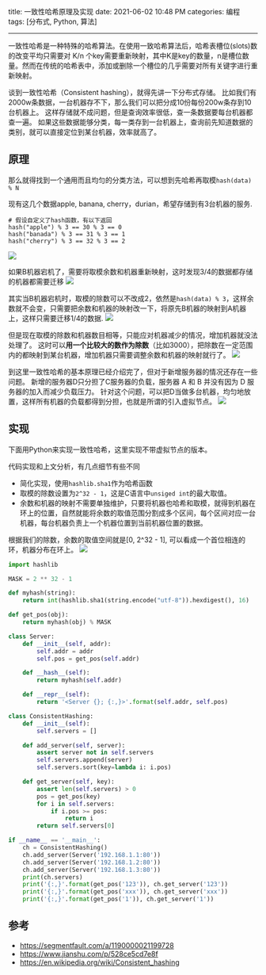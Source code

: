 title: 一致性哈希原理及实现
date: 2021-06-02 10:48 PM
categories: 编程
tags: [分布式, Python, 算法]

----

一致性哈希是一种特殊的哈希算法。在使用一致哈希算法后，哈希表槽位(slots)数的改变平均只需要对 K/n 个key需要重新映射，其中K是key的数量，n是槽位数量。然而在传统的哈希表中，添加或删除一个槽位的几乎需要对所有关键字进行重新映射。

谈到一致性哈希（Consistent hashing），就得先讲一下分布式存储。
比如我们有2000w条数据，一台机器存不下，那么我们可以把分成10份每份200w条存到10台机器上。
这样存储就不成问题，但是查询效率很低，查一条数据要每台机器都查一遍。
如果这些数据能够分类，每一类存到一台机器上，查询前先知道数据的类别，就可以直接定位到某台机器，效率就高了。
<!--more-->
## 原理
那么就得找到一个通用而且均匀的分类方法，可以想到先哈希再取模`hash(data) % N`

现有这几个数据apple, banana, cherry，durian，希望存储到有3台机器的服务.
```
# 假设自定义了hash函数，有以下返回
hash("apple") % 3 == 30 % 3 == 0
hash("banada") % 3 == 31 % 3 == 1
hash("cherry") % 3 == 32 % 3 == 2
```
![](http://image.runjf.com/mweb/2021-06-03-16226066038043.jpg)

如果B机器宕机了，需要将取模余数和机器重新映射，这时发现3/4的数据都存储的机器都需要迁移
![](http://image.runjf.com/mweb/2021-06-03-16226068389571.jpg)

其实当B机器宕机时，取模的除数可以不改成2，依然是`hash(data) % 3`，这样余数就不会变，只需要把余数和机器的映射改一下，将原先B机器的映射到A机器上，这样只需要迁移1/4的数据.
![](http://image.runjf.com/mweb/2021-06-03-16226412563166.jpg)

但是现在取模的除数和机器数目相等，只能应对机器减少的情况，增加机器就没法处理了。
这时可以**用一个比较大的数作为除数**（比如3000），把除数在一定范围内的都映射到某台机器，增加机器只需要调整余数和机器的映射就行了。
![](http://image.runjf.com/mweb/2021-06-03-16226416942953.jpg)

到这里一致性哈希的基本原理已经介绍完了，但对于新增服务器的情况还存在一些问题。
新增的服务器D只分担了C服务器的负载，服务器 A 和 B 并没有因为 D 服务器的加入而减少负载压力。
针对这个问题，可以把D当做多台机器，均匀地放置，这样所有机器的负载都得到分担，也就是所谓的引入虚拟节点。
![](http://image.runjf.com/mweb/2021-06-03-16226421634795.jpg)

## 实现
下面用Python来实现一致性哈希，这里实现不带虚拟节点的版本。

代码实现和上文分析，有几点细节有些不同
- 简化实现，使用`hashlib.sha1`作为哈希函数
- 取模的除数设置为`2^32 - 1`，这是C语言中`unsiged int`的最大取值。
- 余数和机器的映射不需要单独维护，只要将机器也哈希和取模，就得到机器在环上的位置，自然就能将余数的取值范围分割成多个区间，每个区间对应一台机器，每台机器负责上一个机器位置到当前机器位置的数据。

根据我们的除数，余数的取值空间就是[0, 2^32 - 1], 可以看成一个首位相连的环，机器分布在环上。
![](http://image.runjf.com/mweb/2021-06-03-16226908837252.jpg)

```Python
import hashlib

MASK = 2 ** 32 - 1

def myhash(string):
    return int(hashlib.sha1(string.encode("utf-8")).hexdigest(), 16)

def get_pos(obj):
    return myhash(obj) % MASK

class Server:
    def __init__(self, addr):
        self.addr = addr
        self.pos = get_pos(self.addr)

    def __hash__(self):
        return myhash(self.addr)

    def __repr__(self):
        return '<Server {}; {:,}>'.format(self.addr, self.pos)

class ConsistentHashing:
    def __init__(self):
        self.servers = []

    def add_server(self, server):
        assert server not in self.servers
        self.servers.append(server)
        self.servers.sort(key=lambda i: i.pos)

    def get_server(self, key):
        assert len(self.servers) > 0
        pos = get_pos(key)
        for i in self.servers:
            if i.pos >= pos:
                return i
        return self.servers[0]

if __name__ == '__main__':
    ch = ConsistentHashing()
    ch.add_server(Server('192.168.1.1:80'))
    ch.add_server(Server('192.168.1.2:80'))
    ch.add_server(Server('192.168.1.3:80'))
    print(ch.servers)
    print('{:,}'.format(get_pos('123')), ch.get_server('123'))
    print('{:,}'.format(get_pos('xxx')), ch.get_server('xxx'))
    print('{:,}'.format(get_pos('1')), ch.get_server('1'))
```

## 参考
- https://segmentfault.com/a/1190000021199728
- https://www.jianshu.com/p/528ce5cd7e8f
- https://en.wikipedia.org/wiki/Consistent_hashing